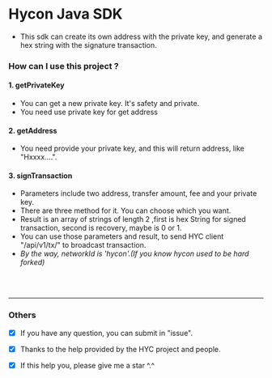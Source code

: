 # Hycon Java SDK

- This sdk can create its own address with the private key, and generate a hex string with the signature transaction.


### **How can I use this project ?**

#### 1. getPrivateKey
- You can get a new private key. It's safety and private.
- You need use private key for get address

#### 2. getAddress
- You need provide your private key, and this will return address, like "Hxxxx....".

#### 3. signTransaction
- Parameters include two address, transfer amount, fee and your private key.
- There are three method for it. You can choose which you want.
- Result is an array of strings of length 2 ,first is hex String for signed transaction, second is recovery, maybe is 0 or 1.
- You can use those parameters and result, to send HYC client "/api/v1/tx/" to broadcast transaction.
- *By the way, networkId is 'hycon'.(If you know hycon used to be hard forked)*
  
<br/>
<br/>
  
   
---

### **Others**

- [x] If you have any question, you can submit in "issue".
- [x] Thanks to the help provided by the HYC project and people.
- [x] If this help you, please give me a star ^.^


